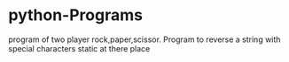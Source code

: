 # python-Programs
program of two player rock,paper,scissor.
Program to reverse a string with special characters static at there place
